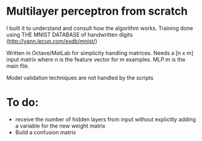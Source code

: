 # Multilayer perceptron from scratch

I built it to understand and consult how the algorithm works.
Training done using THE MNIST DATABASE of handwritten digits (http://yann.lecun.com/exdb/mnist/)

Written in Octave/MatLab for simplicity handling matrices.
Needs a [n x m] input matrix where n is the feature vector for m examples.
MLP.m is the main file.

Model validation techniques are not handled by the scripts
# To do:
- receive the number of hidden layers from input without explicitly adding a variable for the new weight matrix
- Build a confusion matrix

